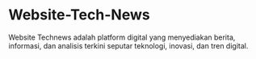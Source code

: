 # Website-Tech-News
Website Technews adalah platform digital yang menyediakan berita, informasi, dan analisis terkini seputar teknologi, inovasi, dan tren digital. 
